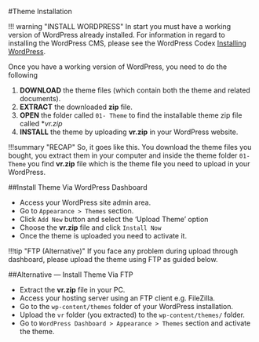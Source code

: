 #Theme Installation

!!! warning "INSTALL WORDPRESS"
    In start you must have a working version of WordPress already installed. For information in regard to installing the WordPress CMS, please see the WordPress Codex [Installing WordPress](http://codex.wordpress.org/Installing_WordPress).

Once you have a working version of WordPress, you need to do the following

1. **DOWNLOAD** the theme files (which contain both the theme and related documents).
2. **EXTRACT** the downloaded **zip** file.
3. **OPEN** the folder called `01- Theme` to find the installable theme zip file called **vr.zip*
4.  **INSTALL** the theme by uploading **vr.zip** in your WordPress website.

!!!summary "RECAP" 
    So, it goes like this. You download the theme files you bought, you extract them in your computer and inside the theme folder `01- Theme` you find **vr.zip** file which is the theme file you need to upload in your WordPress.

##Install Theme Via WordPress Dashboard

- Access your WordPress site admin area. 
- Go to `Appearance > Themes` section.
- Click `Add New` button and select the ‘Upload Theme’ option
- Choose the **vr.zip** file and click `Install Now`
- Once the theme is uploaded you need to activate it.

!!!tip "FTP (Alternative)"
    If you face any problem during upload through dashboard, please upload the theme using FTP as guided below.

##Alternative — Install Theme Via FTP

- Extract the **vr.zip** file in your PC.
- Access your hosting server using an FTP client e.g. FileZilla.
- Go to the `wp-content/themes` folder of your WordPress installation.
- Upload the `vr` folder (you extracted) to the `wp-content/themes/` folder.
- Go to `WordPress Dashboard > Appearance > Themes` section and activate the theme.
